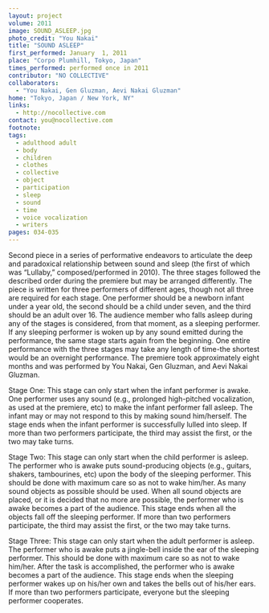 ```yaml
---
layout: project
volume: 2011
image: SOUND_ASLEEP.jpg
photo_credit: "You Nakai"
title: "SOUND ASLEEP"
first_performed: January  1, 2011
place: "Corpo Plumhill, Tokyo, Japan"
times_performed: performed once in 2011
contributor: "NO COLLECTIVE"
collaborators: 
  - "You Nakai, Gen Gluzman, Aevi Nakai Gluzman"
home: "Tokyo, Japan / New York, NY"
links: 
  - http://nocollective.com
contact: you@nocollective.com
footnote: 
tags: 
  - adulthood adult
  - body
  - children
  - clothes
  - collective
  - object
  - participation
  - sleep
  - sound
  - time
  - voice vocalization
  - writers
pages: 034-035
---
```


Second piece in a series of performative endeavors to articulate the deep and paradoxical relationship between sound and sleep (the first of which was “Lullaby,” composed/performed in 2010). The three stages followed the described order during the premiere but may be arranged differently. The piece is written for three performers of different ages, though not all three are required for each stage. One performer should be a newborn infant under a year old, the second should be a child under seven, and the third should be an adult over 16. The audience member who falls asleep during any of the stages is considered, from that moment, as a sleeping performer. If any sleeping performer is woken up by any sound emitted during the performance, the same stage starts again from the beginning. One entire performance with the three stages may take any length of time-the shortest would be an overnight performance. The premiere took approximately eight months and was performed by You Nakai, Gen Gluzman, and Aevi Nakai Gluzman. 

Stage One: This stage can only start when the infant performer is awake. One performer uses any sound (e.g., prolonged high-pitched vocalization, as used at the premiere, etc) to make the infant performer fall asleep. The infant may or may not respond to this by making sound him/herself. The stage ends when the infant performer is successfully lulled into sleep. If more than two performers participate, the third may assist the first, or the two may take turns. 

Stage Two: This stage can only start when the child performer is asleep. The performer who is awake puts sound-producing objects (e.g., guitars, shakers, tambourines, etc) upon the body of the sleeping performer. This should be done with maximum care so as not to wake him/her. As many sound objects as possible should be used. When all sound objects are placed, or it is decided that no more are possible, the performer who is awake becomes a part of the audience. This stage ends when all the objects fall off the sleeping performer. If more than two performers participate, the third may assist the first, or the two may take turns.

Stage Three: This stage can only start when the adult performer is asleep. The performer who is awake puts a jingle-bell inside the ear of the sleeping performer. This should be done with maximum care so as not to wake him/her. After the task is accomplished, the performer who is awake becomes a part of the audience. This stage ends when the sleeping performer wakes up on his/her own and takes the bells out of his/her ears. If more than two performers participate, everyone but the sleeping performer cooperates.

